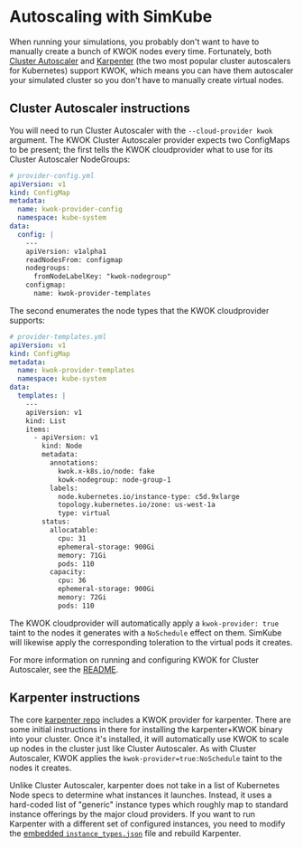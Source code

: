 <!--
project: SimKube
template: docs.html
-->

# Autoscaling with SimKube

When running your simulations, you probably don't want to have to manually create a bunch of KWOK nodes every time.
Fortunately, both [Cluster Autoscaler](https://github.com/kubernetes/autoscaler) and [Karpenter](https://karpenter.sh)
(the two most popular cluster autoscalers for Kubernetes) support KWOK, which means you can have them autoscaler your
simulated cluster so you don't have to manually create virtual nodes.

## Cluster Autoscaler instructions

You will need to run Cluster Autoscaler with the `--cloud-provider kwok` argument.  The KWOK Cluster Autoscaler provider
expects two ConfigMaps to be present; the first tells the KWOK cloudprovider what to use for its Cluster Autoscaler
NodeGroups:

```yaml
# provider-config.yml
apiVersion: v1
kind: ConfigMap
metadata:
  name: kwok-provider-config
  namespace: kube-system
data:
  config: |
    ---
    apiVersion: v1alpha1
    readNodesFrom: configmap
    nodegroups:
      fromNodeLabelKey: "kwok-nodegroup"
    configmap:
      name: kwok-provider-templates
```

The second enumerates the node types that the KWOK cloudprovider supports:

```yaml
# provider-templates.yml
apiVersion: v1
kind: ConfigMap
metadata:
  name: kwok-provider-templates
  namespace: kube-system
data:
  templates: |
    ---
    apiVersion: v1
    kind: List
    items:
      - apiVersion: v1
        kind: Node
        metadata:
          annotations:
            kwok.x-k8s.io/node: fake
            kowk-nodegroup: node-group-1
          labels:
            node.kubernetes.io/instance-type: c5d.9xlarge
            topology.kubernetes.io/zone: us-west-1a
            type: virtual
        status:
          allocatable:
            cpu: 31
            ephemeral-storage: 900Gi
            memory: 71Gi
            pods: 110
          capacity:
            cpu: 36
            ephemeral-storage: 900Gi
            memory: 72Gi
            pods: 110
```

The KWOK cloudprovider will automatically apply a `kwok-provider: true` taint to the nodes it generates with a
`NoSchedule` effect on them.  SimKube will likewise apply the corresponding toleration to the virtual pods it creates.

For more information on running and configuring KWOK for Cluster Autoscaler, see the
[README](https://github.com/kubernetes/autoscaler/tree/master/cluster-autoscaler/cloudprovider/kwok).

## Karpenter instructions

The core [karpenter repo](https://github.com/kubernetes-sigs/karpenter) includes a KWOK provider for karpenter.  There
are some initial instructions in there for installing the karpenter+KWOK binary into your cluster.  Once it's installed,
it will automatically use KWOK to scale up nodes in the cluster just like Cluster Autoscaler.  As with Cluster
Autoscaler, KWOK applies the `kwok-provider=true:NoSchedule` taint to the nodes it creates.

Unlike Cluster Autoscaler, karpenter does not take in a list of Kubernetes Node specs to determine what instances it
launches.  Instead, it uses a hard-coded list of "generic" instance types which roughly map to standard instance
offerings by the major cloud providers.  If you want to run Karpenter with a different set of configured instances, you
need to modify the [embedded `instance_types.json`](https://github.com/kubernetes-sigs/karpenter/blob/main/kwok/cloudprovider/instance_types.json)
file and rebuild Karpenter.
